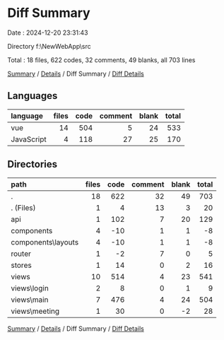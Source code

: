# Diff Summary

Date : 2024-12-20 23:31:43

Directory f:\\NewWebApp\\src

Total : 18 files,  622 codes, 32 comments, 49 blanks, all 703 lines

[Summary](results.md) / [Details](details.md) / Diff Summary / [Diff Details](diff-details.md)

## Languages
| language | files | code | comment | blank | total |
| :--- | ---: | ---: | ---: | ---: | ---: |
| vue | 14 | 504 | 5 | 24 | 533 |
| JavaScript | 4 | 118 | 27 | 25 | 170 |

## Directories
| path | files | code | comment | blank | total |
| :--- | ---: | ---: | ---: | ---: | ---: |
| . | 18 | 622 | 32 | 49 | 703 |
| . (Files) | 1 | 4 | 13 | 3 | 20 |
| api | 1 | 102 | 7 | 20 | 129 |
| components | 4 | -10 | 1 | 1 | -8 |
| components\\layouts | 4 | -10 | 1 | 1 | -8 |
| router | 1 | -2 | 7 | 0 | 5 |
| stores | 1 | 14 | 0 | 2 | 16 |
| views | 10 | 514 | 4 | 23 | 541 |
| views\\login | 2 | 8 | 0 | 1 | 9 |
| views\\main | 7 | 476 | 4 | 24 | 504 |
| views\\meeting | 1 | 30 | 0 | -2 | 28 |

[Summary](results.md) / [Details](details.md) / Diff Summary / [Diff Details](diff-details.md)